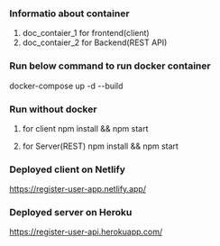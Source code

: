 ### Informatio about container
1. doc_contaier_1 for frontend(client)
2. doc_contaier_2 for Backend(REST API)

### Run below command to run docker container
docker-compose up -d --build


### Run without docker
1. for client
npm install && npm start

2. for Server(REST)
npm install && npm start


### Deployed client on Netlify
https://register-user-app.netlify.app/
### Deployed server on Heroku 
https://register-user-api.herokuapp.com/




